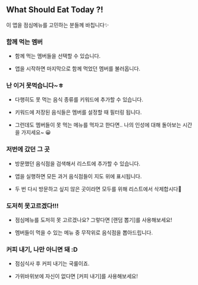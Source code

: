 ## What Should Eat Today ?!

이 앱을 점심메뉴를 고민하는 분들께 바칩니다✨

### 함께 먹는 멤버

- 함께 먹는 멤버들을 선택할 수 있습니다.

- 앱을 시작하면 마지막으로 함께 먹었던 멤버를 불러옵니다.

### 난 이거 못먹습니다~ㅎ

- 다행히도 못 먹는 음식 종류를 키워드에 추가할 수 있습니다.

- 키워드에 저장된 음식들은 멤버를 설정할 때 필터링 됩니다.

- 그런데도 멤버들이 못 먹는 메뉴를 먹자고 한다면.. 나의 인성에 대해 돌아보는 시간을 가지세요~ 😀

### 저번에 갔던 그 곳

- 방문했던 음식점을 검색해서 리스트에 추가할 수 있습니다.

- 앱을 실행하면 모든 과거 음식점들이 지도 위에 표시됩니다.

- 두 번 다시 방문하고 싶지 않은 곳이라면 모두를 위해 리스트에서 삭제합시다🤮

### 도저히 못고르겠다!!!

- 점심메뉴를 도저히 못 고르겠나요? 그렇다면 [랜덤 뽑기]를 사용해보세요!

- 멤버들이 먹을 수 있는 메뉴 중 무작위로 음식점을 뽑아드립니다.

### 커피 내기, 나만 아니면 돼 :D

- 점심식사 후 커피 내기는 국룰이죠.

- 가위바위보에 자신이 없다면 [커피 내기]를 사용해보세요!
